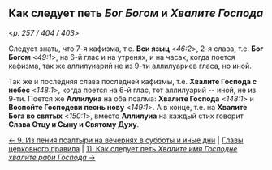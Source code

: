 ## Как следует петь *Бог Богом* и *Хвалите Господа* 

<*p. 257 / 404 / 403*>

Следует знать, что 7-я кафизма, т.е. **Вси языц** <*46:2*>, 2-я слава, т.е. **Бог Богом** <*49:1*>, 
на 6-й глас и на утренях, и на часах, когда поется кафизма, так же аллилуиарий не из 9-ти аллилуариев гласа, 
но иной. 

Так же и последняя слава последней кафизмы, т.е. **Хвалите Господа с небес** <*148:1*>, когда поется 
на 6-й глас, тот аллилуарий -- иной, не из 9-ти. Поется же **Аллилуиа** на оба псалма: **Хвалите Господа** <*148:1*> 
и **Воспойте Господеви песнь нову** <*149:1*>. А в конце, т.е. на **Хвалите Бога во святых** <*150:1*>, 
вместо **Аллилуиа** на каждый стих говорит **Слава Отцу и Сыну и Святому Духу**. 

[← 9. Из пения псалтыри на вечернях в субботы и иные дни](09.md)
| [Главы церковного правила](README.md) 
| [11. Как следует петь *Хвалите имя Господне хвалите раби Господа* →](11.md)

